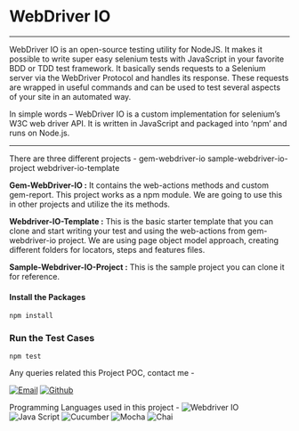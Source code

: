# WebDriver IO
---
WebDriver IO is an open-source testing utility for NodeJS. It makes it possible to write super easy selenium tests with JavaScript in your favorite BDD or TDD test framework. It basically sends requests to a Selenium server via the WebDriver Protocol and handles its response. These requests are wrapped in useful commands and can be used to test several aspects of your site in an automated way. 

In simple words – WebDriver IO is a custom implementation for selenium’s W3C web driver API. It is written in JavaScript and packaged into ‘npm’ and runs on Node.js.

---
There are three different projects -
gem-webdriver-io
sample-webdriver-io-project
webdriver-io-template

**Gem-WebDriver-IO :** It contains the web-actions methods and custom gem-report. This project works as a npm module. We are going to use this in other projects and utilize the its methods.

**Webdriver-IO-Template :** This is the basic starter template that you can clone and start writing your test and using the web-actions from gem-webdriver-io project. We are using page object model approach, creating different folders for locators, steps and features files.

**Sample-Webdriver-IO-Project :** This is the sample project you can clone it for reference.

#### Install the Packages
```
npm install
```

### Run the Test Cases
```
npm test
```

Any queries related this Project POC, contact me -

[![Email](https://img.shields.io/badge/shubham_kumar-%230077B5.svg?logo=gmail&logoColor=white)](mailto:shubham.kumar@geminisolutions.com) [![Github](https://img.shields.io/badge/Github-100000.svg?logo=Github&logoColor=white)](https://github.com/shubhamkgupta14)

Programming Languages used in this project -
![Webdriver IO](https://img.shields.io/badge/webdriver_io-DE5406.svg?style=for-the-badge&logo=webdriverio&logoColor=white) ![Java Script](https://img.shields.io/badge/TypeScript-007ACC?style=for-the-badge&logo=typescript&logoColor=white) ![Cucumber](https://img.shields.io/badge/cucumber-07C160?style=for-the-badge&logo=cucumber&logoColor=white) ![Mocha](https://img.shields.io/badge/Mocha-8D6748.svg?style=for-the-badge&logo=mocha&logoColor=white) ![Chai](https://img.shields.io/badge/chai-A30701?style=for-the-badge&logo=chai&logoColor=white)

